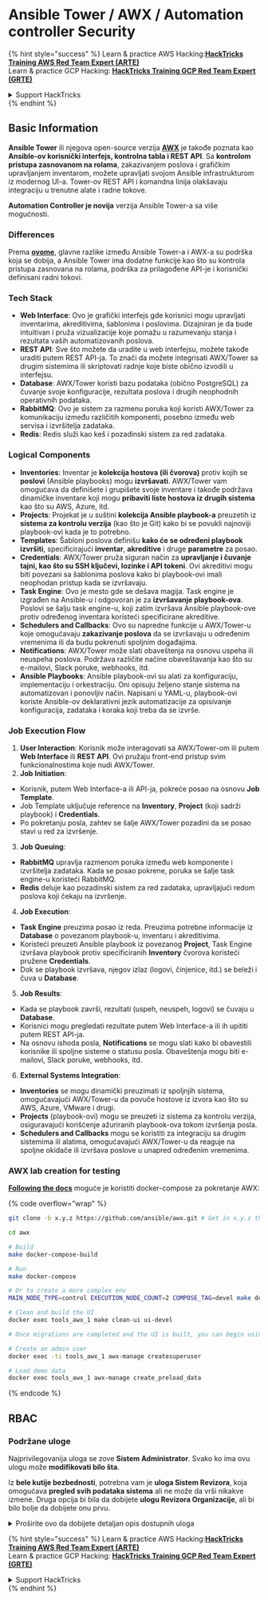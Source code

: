 # Ansible Tower / AWX / Automation controller Security

{% hint style="success" %}
Learn & practice AWS Hacking:<img src="../.gitbook/assets/image (1) (1).png" alt="" data-size="line">[**HackTricks Training AWS Red Team Expert (ARTE)**](https://training.hacktricks.xyz/courses/arte)<img src="../.gitbook/assets/image (1) (1).png" alt="" data-size="line">\
Learn & practice GCP Hacking: <img src="../.gitbook/assets/image (2).png" alt="" data-size="line">[**HackTricks Training GCP Red Team Expert (GRTE)**<img src="../.gitbook/assets/image (2).png" alt="" data-size="line">](https://training.hacktricks.xyz/courses/grte)

<details>

<summary>Support HackTricks</summary>

* Check the [**subscription plans**](https://github.com/sponsors/carlospolop)!
* **Join the** 💬 [**Discord group**](https://discord.gg/hRep4RUj7f) or the [**telegram group**](https://t.me/peass) or **follow** us on **Twitter** 🐦 [**@hacktricks\_live**](https://twitter.com/hacktricks\_live)**.**
* **Share hacking tricks by submitting PRs to the** [**HackTricks**](https://github.com/carlospolop/hacktricks) and [**HackTricks Cloud**](https://github.com/carlospolop/hacktricks-cloud) github repos.

</details>
{% endhint %}

## Basic Information

**Ansible Tower** ili njegova open-source verzija [**AWX**](https://github.com/ansible/awx) je takođe poznata kao **Ansible-ov korisnički interfejs, kontrolna tabla i REST API**. Sa **kontrolom pristupa zasnovanom na rolama**, zakazivanjem poslova i grafičkim upravljanjem inventarom, možete upravljati svojom Ansible infrastrukturom iz modernog UI-a. Tower-ov REST API i komandna linija olakšavaju integraciju u trenutne alate i radne tokove.

**Automation Controller je novija** verzija Ansible Tower-a sa više mogućnosti.

### Differences

Prema [**ovome**](https://blog.devops.dev/ansible-tower-vs-awx-under-the-hood-65cfec78db00), glavne razlike između Ansible Tower-a i AWX-a su podrška koja se dobija, a Ansible Tower ima dodatne funkcije kao što su kontrola pristupa zasnovana na rolama, podrška za prilagođene API-je i korisnički definisani radni tokovi.

### Tech Stack

* **Web Interface**: Ovo je grafički interfejs gde korisnici mogu upravljati inventarima, akreditivima, šablonima i poslovima. Dizajniran je da bude intuitivan i pruža vizualizacije koje pomažu u razumevanju stanja i rezultata vaših automatizovanih poslova.
* **REST API**: Sve što možete da uradite u web interfejsu, možete takođe uraditi putem REST API-ja. To znači da možete integrisati AWX/Tower sa drugim sistemima ili skriptovati radnje koje biste obično izvodili u interfejsu.
* **Database**: AWX/Tower koristi bazu podataka (obično PostgreSQL) za čuvanje svoje konfiguracije, rezultata poslova i drugih neophodnih operativnih podataka.
* **RabbitMQ**: Ovo je sistem za razmenu poruka koji koristi AWX/Tower za komunikaciju između različitih komponenti, posebno između web servisa i izvršitelja zadataka.
* **Redis**: Redis služi kao keš i pozadinski sistem za red zadataka.

### Logical Components

* **Inventories**: Inventar je **kolekcija hostova (ili čvorova)** protiv kojih se **poslovi** (Ansible playbooks) mogu **izvršavati**. AWX/Tower vam omogućava da definišete i grupišete svoje inventare i takođe podržava dinamičke inventare koji mogu **pribaviti liste hostova iz drugih sistema** kao što su AWS, Azure, itd.
* **Projects**: Projekat je u suštini **kolekcija Ansible playbook-a** preuzetih iz **sistema za kontrolu verzija** (kao što je Git) kako bi se povukli najnoviji playbook-ovi kada je to potrebno.
* **Templates**: Šabloni poslova definišu **kako će se određeni playbook izvršiti**, specificirajući **inventar**, **akreditive** i druge **parametre** za posao.
* **Credentials**: AWX/Tower pruža siguran način za **upravljanje i čuvanje tajni, kao što su SSH ključevi, lozinke i API tokeni**. Ovi akreditivi mogu biti povezani sa šablonima poslova kako bi playbook-ovi imali neophodan pristup kada se izvršavaju.
* **Task Engine**: Ovo je mesto gde se dešava magija. Task engine je izgrađen na Ansible-u i odgovoran je za **izvršavanje playbook-ova**. Poslovi se šalju task engine-u, koji zatim izvršava Ansible playbook-ove protiv određenog inventara koristeći specificirane akreditive.
* **Schedulers and Callbacks**: Ovo su napredne funkcije u AWX/Tower-u koje omogućavaju **zakazivanje poslova** da se izvršavaju u određenim vremenima ili da budu pokrenuti spoljnim događajima.
* **Notifications**: AWX/Tower može slati obaveštenja na osnovu uspeha ili neuspeha poslova. Podržava različite načine obaveštavanja kao što su e-mailovi, Slack poruke, webhooks, itd.
* **Ansible Playbooks**: Ansible playbook-ovi su alati za konfiguraciju, implementaciju i orkestraciju. Oni opisuju željeno stanje sistema na automatizovan i ponovljiv način. Napisani u YAML-u, playbook-ovi koriste Ansible-ov deklarativni jezik automatizacije za opisivanje konfiguracija, zadataka i koraka koji treba da se izvrše.

### Job Execution Flow

1. **User Interaction**: Korisnik može interagovati sa AWX/Tower-om ili putem **Web Interface** ili **REST API**. Ovi pružaju front-end pristup svim funkcionalnostima koje nudi AWX/Tower.
2. **Job Initiation**:
* Korisnik, putem Web Interface-a ili API-ja, pokreće posao na osnovu **Job Template**.
* Job Template uključuje reference na **Inventory**, **Project** (koji sadrži playbook) i **Credentials**.
* Po pokretanju posla, zahtev se šalje AWX/Tower pozadini da se posao stavi u red za izvršenje.
3. **Job Queuing**:
* **RabbitMQ** upravlja razmenom poruka između web komponente i izvršitelja zadataka. Kada se posao pokrene, poruka se šalje task engine-u koristeći RabbitMQ.
* **Redis** deluje kao pozadinski sistem za red zadataka, upravljajući redom poslova koji čekaju na izvršenje.
4. **Job Execution**:
* **Task Engine** preuzima posao iz reda. Preuzima potrebne informacije iz **Database** o povezanom playbook-u, inventaru i akreditivima.
* Koristeći preuzeti Ansible playbook iz povezanog **Project**, Task Engine izvršava playbook protiv specificiranih **Inventory** čvorova koristeći pružene **Credentials**.
* Dok se playbook izvršava, njegov izlaz (logovi, činjenice, itd.) se beleži i čuva u **Database**.
5. **Job Results**:
* Kada se playbook završi, rezultati (uspeh, neuspeh, logovi) se čuvaju u **Database**.
* Korisnici mogu pregledati rezultate putem Web Interface-a ili ih upititi putem REST API-ja.
* Na osnovu ishoda posla, **Notifications** se mogu slati kako bi obavestili korisnike ili spoljne sisteme o statusu posla. Obaveštenja mogu biti e-mailovi, Slack poruke, webhooks, itd.
6. **External Systems Integration**:
* **Inventories** se mogu dinamički preuzimati iz spoljnjih sistema, omogućavajući AWX/Tower-u da povuče hostove iz izvora kao što su AWS, Azure, VMware i drugi.
* **Projects** (playbook-ovi) mogu se preuzeti iz sistema za kontrolu verzija, osiguravajući korišćenje ažuriranih playbook-ova tokom izvršenja posla.
* **Schedulers and Callbacks** mogu se koristiti za integraciju sa drugim sistemima ili alatima, omogućavajući AWX/Tower-u da reaguje na spoljne okidače ili izvršava poslove u unapred određenim vremenima.

### AWX lab creation for testing

[**Following the docs**](https://github.com/ansible/awx/blob/devel/tools/docker-compose/README.md) moguće je koristiti docker-compose za pokretanje AWX:

{% code overflow="wrap" %}
```bash
git clone -b x.y.z https://github.com/ansible/awx.git # Get in x.y.z the latest release version

cd awx

# Build
make docker-compose-build

# Run
make docker-compose

# Or to create a more complex env
MAIN_NODE_TYPE=control EXECUTION_NODE_COUNT=2 COMPOSE_TAG=devel make docker-compose

# Clean and build the UI
docker exec tools_awx_1 make clean-ui ui-devel

# Once migrations are completed and the UI is built, you can begin using AWX. The UI can be reached in your browser at https://localhost:8043/#/home, and the API can be found at https://localhost:8043/api/v2.

# Create an admin user
docker exec -ti tools_awx_1 awx-manage createsuperuser

# Load demo data
docker exec tools_awx_1 awx-manage create_preload_data
```
{% endcode %}

## RBAC

### Podržane uloge

Najprivilegovanija uloga se zove **Sistem Administrator**. Svako ko ima ovu ulogu može **modifikovati bilo šta**.

Iz **bele kutije bezbednosti**, potrebna vam je **uloga Sistem Revizora**, koja omogućava **pregled svih podataka sistema** ali ne može da vrši nikakve izmene. Druga opcija bi bila da dobijete **ulogu Revizora Organizacije**, ali bi bilo bolje da dobijete onu prvu.

<details>

<summary>Proširite ovo da dobijete detaljan opis dostupnih uloga</summary>

1. **Sistem Administrator**:
* Ovo je superkorisnička uloga sa dozvolama za pristup i modifikaciju bilo kog resursa u sistemu.
* Mogu upravljati svim organizacijama, timovima, projektima, inventarima, šablonima poslova, itd.
2. **Sistem Revizor**:
* Korisnici sa ovom ulogom mogu da vide sve podatke sistema, ali ne mogu da vrše nikakve izmene.
* Ova uloga je dizajnirana za usklađenost i nadzor.
3. **Uloge Organizacije**:
* **Admin**: Potpuna kontrola nad resursima organizacije.
* **Revizor**: Pristup samo za pregled resursa organizacije.
* **Član**: Osnovno članstvo u organizaciji bez specifičnih dozvola.
* **Izvrši**: Može pokretati šablone poslova unutar organizacije.
* **Čitaj**: Može pregledati resurse organizacije.
4. **Uloge Projekta**:
* **Admin**: Može upravljati i modifikovati projekat.
* **Koristi**: Može koristiti projekat u šablonu posla.
* **Ažuriraj**: Može ažurirati projekat koristeći SCM (kontrola verzija).
5. **Uloge Inventara**:
* **Admin**: Može upravljati i modifikovati inventar.
* **Ad Hoc**: Može izvršavati ad hoc komande na inventaru.
* **Ažuriraj**: Može ažurirati izvor inventara.
* **Koristi**: Može koristiti inventar u šablonu posla.
* **Čitaj**: Pristup samo za pregled.
6. **Uloge Šablona Posla**:
* **Admin**: Može upravljati i modifikovati šablon posla.
* **Izvrši**: Može pokrenuti posao.
* **Čitaj**: Pristup samo za pregled.
7. **Uloge Akreditiva**:
* **Admin**: Može upravljati i modifikovati akreditive.
* **Koristi**: Može koristiti akreditive u šablonima poslova ili drugim relevantnim resursima.
* **Čitaj**: Pristup samo za pregled.
8. **Uloge Tima**:
* **Član**: Deo tima, ali bez specifičnih dozvola.
* **Admin**: Može upravljati članovima tima i povezanim resursima.
9. **Uloge Radnog Tok**:
* **Admin**: Može upravljati i modifikovati radni tok.
* **Izvrši**: Može pokrenuti radni tok.
* **Čitaj**: Pristup samo za pregled.

</details>

{% hint style="success" %}
Learn & practice AWS Hacking:<img src="../.gitbook/assets/image (1) (1).png" alt="" data-size="line">[**HackTricks Training AWS Red Team Expert (ARTE)**](https://training.hacktricks.xyz/courses/arte)<img src="../.gitbook/assets/image (1) (1).png" alt="" data-size="line">\
Learn & practice GCP Hacking: <img src="../.gitbook/assets/image (2).png" alt="" data-size="line">[**HackTricks Training GCP Red Team Expert (GRTE)**<img src="../.gitbook/assets/image (2).png" alt="" data-size="line">](https://training.hacktricks.xyz/courses/grte)

<details>

<summary>Support HackTricks</summary>

* Check the [**subscription plans**](https://github.com/sponsors/carlospolop)!
* **Join the** 💬 [**Discord group**](https://discord.gg/hRep4RUj7f) or the [**telegram group**](https://t.me/peass) or **follow** us on **Twitter** 🐦 [**@hacktricks\_live**](https://twitter.com/hacktricks\_live)**.**
* **Share hacking tricks by submitting PRs to the** [**HackTricks**](https://github.com/carlospolop/hacktricks) and [**HackTricks Cloud**](https://github.com/carlospolop/hacktricks-cloud) github repos.

</details>
{% endhint %}
